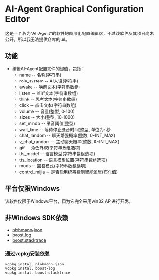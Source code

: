 # AI-Agent Graphical Configuration Editor  

这是一个名为“AI-Agent”的软件的图形化配置编辑器，不过该软件及其项目尚未公开，所以我无法提供仓库的url。  

## 功能  

- 编辑AI-Agent配置文件的键值，包括：  
  - name -- 名称(字符串)
  - role_system -- AI人设(字符串)
  - awake -- 唤醒文本(字符串数组)
  - listen -- 监听文本(字符串数组)
  - think -- 思考文本(字符串数组)
  - click -- 点击文本(字符串数组)
  - volume -- 音量(整型, 0-100)
  - sizes -- 大小(整型, 10-1000)
  - set_mindb -- 录音阈值(整型)
  - wait_time -- 等待停止录音时间(整型, 单位为: 秒)
  - chat_random -- 聊天增强概率(整数, 0~INT_MAX)
  - v_chat_random -- 主动聊天概率(整数, 0~INT_MAX)
  - gif -- 角色外观(字符串数组选项)
  - tts_model -- 语言模型(字符串数组选项)
  - tts_location -- 语言模型位置(字符串数组选项)
  - mods -- 回答模式(字符串数组选项)
  - control_mijia -- 是否启用统筹控制智能家居(布尔值)

## 平台仅限Windows  

该软件仅限于Windows平台，因为它完全采用win32 API进行开发。  

## 非Windows SDK依赖  

- [nlohmann-json](https://github.com/nlohmann/json)  
- [boost.log](https://github.com/boostorg/log)  
- [boost.stacktrace](https://github.com/boostorg/stacktrace)  

### 通过vcpkg安装依赖  

```
vcpkg install nlohmann-json
vcpkg install boost-log
vcpkg install boost-stacktrace
```